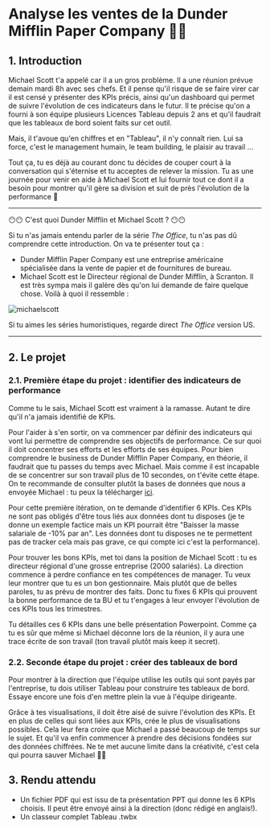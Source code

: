 # Analyse les ventes de la Dunder Mifflin Paper Company 🧷📁

## 1. Introduction
Michael Scott t'a appelé car il a un gros problème. Il a une réunion prévue demain mardi 8h avec ses chefs. Et il pense qu'il risque de se faire virer car il est censé y présenter des KPIs précis, ainsi qu'un dashboard qui permet de suivre l'évolution de ces indicateurs dans le futur. Il te précise qu'on a fourni à son équipe plusieurs Licences Tableau depuis 2 ans et qu'il faudrait que les tableaux de bord soient faits sur cet outil. 

Mais, il t'avoue qu'en chiffres et en "Tableau", il n'y connaît rien. Lui sa force, c'est le management humain, le team building, le plaisir au travail ... 

Tout ça, tu es déjà au courant donc tu décides de couper court à la conversation qui s'éternise et tu acceptes de relever la mission. Tu as une journée pour venir en aide à Michael Scott et lui fournir tout ce dont il a besoin pour montrer qu'il gère sa division et suit de près l'évolution de la performance 🤪

___

😶😶 C'est quoi Dunder Mifflin et Michael Scott ? 😶😶

Si tu n'as jamais entendu parler de la série *The Office*, tu n'as pas dû comprendre cette introduction. On va te présenter tout ça : 
- Dunder Mifflin Paper Company est une entreprise américaine spécialisée dans la vente de papier et de fournitures de bureau.
- Michael Scott est le Directeur régional de Dunder Mifflin, à Scranton. Il est très sympa mais il galère dès qu'on lui demande de faire quelque chose. Voilà à quoi il ressemble :

![michaelscott](https://i.imgur.com/kjHM3s1.jpg)

Si tu aimes les séries humoristiques, regarde direct *The Office* version US.

___


## 2. Le projet

### 2.1. Première étape du projet : identifier des indicateurs de performance

Comme tu le sais, Michael Scott est vraiment à la ramasse. Autant te dire qu'il n'a jamais identifié de KPIs. 

Pour l'aider à s'en sortir, on va commencer par définir des indicateurs qui vont lui permettre de comprendre ses objectifs de performance. Ce sur quoi il doit concentrer ses efforts et les efforts de ses équipes. Pour bien comprendre le business de Dunder Mifflin Paper Company, en théorie, il faudrait que tu passes du temps avec Michael. Mais comme il est incapable de se concentrer sur son travail plus de 10 secondes, on t'évite cette étape. On te recommande de consulter plutôt la bases de données que nous a envoyée Michael : tu peux la télécharger [ici](https://docs.google.com/spreadsheets/d/1YFdUEZmmlesui9-QfVm2aa8P7SKL5V1i/edit?usp=sharing&ouid=100767761288291012140&rtpof=true&sd=true). 

Pour cette première itération, on te demande d'identifier 6 KPIs. Ces KPIs ne sont pas obligés d'être tous liés aux données dont tu disposes (je te donne un exemple factice mais un KPI pourrait être "Baisser la masse salariale de -10% par an". Les données dont tu disposes ne te permettent pas de tracker cela mais pas grave, ce qui compte ici c'est la performance).

Pour trouver les bons KPIs, met toi dans la position de Michael Scott : tu es directeur régional d'une grosse entreprise (2000 salariés). La direction commence à perdre confiance en tes compétences de manager. Tu veux leur montrer que tu es un bon gestionnaire. Mais plutôt que de belles paroles, tu as prévu de montrer des faits. Donc tu fixes 6 KPIs qui prouvent la bonne performance de ta BU et tu t'engages à leur envoyer l'évolution de ces KPIs tous les trimestres.

Tu détailles ces 6 KPIs dans une belle présentation Powerpoint. Comme ça tu es sûr que même si Michael déconne lors de la réunion, il y aura une trace écrite de son travail (ton travail plutôt mais keep it secret).

### 2.2. Seconde étape du projet : créer des tableaux de bord

Pour montrer à la direction que l'équipe utilise les outils qui sont payés par l'entreprise, tu dois utiliser Tableau pour construire tes tableaux de bord. Essaye encore une fois d'en mettre plein la vue à l'équipe dirigeante. 

Grâce à tes visualisations, il doit être aisé de suivre l'évolution des KPIs. Et en plus de celles qui sont liées aux KPIs, crée le plus de visualisations possibles. Cela leur fera croire que Michael a passé beaucoup de temps sur le sujet. Et qu'il va enfin commencer à prendre des décisions fondées sur des données chiffrées. Ne te met aucune limite dans la créativité, c'est cela qui pourra sauver Michael 🤞🤞 

## 3. Rendu attendu
- Un fichier PDF qui est issu de ta présentation PPT qui donne les 6 KPIs choisis. Il peut être envoyé ainsi à la direction (donc rédigé en anglais!).
- Un classeur complet Tableau .twbx
